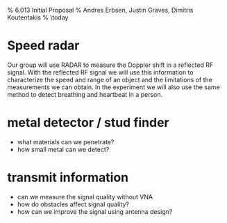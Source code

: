% 6.013 Initial Proposal
% Andres Erbsen, Justin Graves, Dimitris Koutentakis
% \today

# Speed radar

Our group will use RADAR to measure the Doppler shift in a reflected RF signal. With the reflected RF signal we will use this information to characterize the speed and range of an object and the limitations of the measurements we can obtain. In the experiment we will also use the same method to detect breathing and heartbeat in a person.

# metal detector / stud finder

- what materials can we penetrate?
- how small metal can we detect?



# transmit information

- can we measure the signal quality without VNA
- how do obstacles affect signal quality?
- how can we improve the signal using antenna design?
